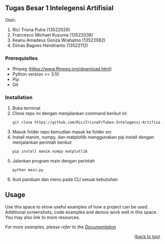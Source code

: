 ## Tugas Besar 1 Intelegensi Artifisial
Oleh:
1. Rici Trisna Putra (13522026)
2. Francesco Michael Kusuma (13522038)
3. Keanu Amadeus Gonza Wrahatno (13522082)
4. Dimas Bagoes Hendrianto (13522112)

### Prerequisites

* ffmpeg (https://www.ffmpeg.org/download.html)
* Python version >= 3.10
* Pip
* Git

### Installation

1. Buka terminal 
2. Clone repo ini dengan menjalankan command berikut ini
   ```sh
   git clone https://github.com/RiciTrisnaP/Tubes-Intelegensi-Artifisal-Magic-Cube
   ```
3. Masuk folder repo kemudian masuk ke folder src
4. Install manim, numpy, dan matplotlib menggunakan pip install dengan menjalankan perintah berikut
   ```sh
   pip install manim numpy matplotlib
   ```
5. Jalankan program main dengan perintah
   ```sh
   python main.py
   ```
6. Ikuti panduan dan menu pada CLI sesuai kebutuhan



<!-- USAGE EXAMPLES -->
## Usage

Use this space to show useful examples of how a project can be used. Additional screenshots, code examples and demos work well in this space. You may also link to more resources.

_For more examples, please refer to the [Documentation](https://example.com)_

<p align="right">(<a href="#readme-top">back to top</a>)</p>
